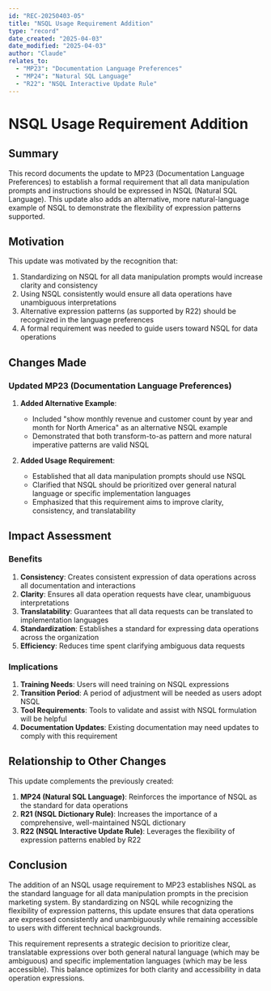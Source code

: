 ```yaml
---
id: "REC-20250403-05"
title: "NSQL Usage Requirement Addition"
type: "record"
date_created: "2025-04-03"
date_modified: "2025-04-03"
author: "Claude"
relates_to:
  - "MP23": "Documentation Language Preferences"
  - "MP24": "Natural SQL Language"
  - "R22": "NSQL Interactive Update Rule"
---
```


# NSQL Usage Requirement Addition

## Summary

This record documents the update to MP23 (Documentation Language Preferences) to establish a formal requirement that all data manipulation prompts and instructions should be expressed in NSQL (Natural SQL Language). This update also adds an alternative, more natural-language example of NSQL to demonstrate the flexibility of expression patterns supported.

## Motivation

This update was motivated by the recognition that:

1. Standardizing on NSQL for all data manipulation prompts would increase clarity and consistency
2. Using NSQL consistently would ensure all data operations have unambiguous interpretations
3. Alternative expression patterns (as supported by R22) should be recognized in the language preferences
4. A formal requirement was needed to guide users toward NSQL for data operations

## Changes Made

### Updated MP23 (Documentation Language Preferences)

1. **Added Alternative Example**:
   - Included "show monthly revenue and customer count by year and month for North America" as an alternative NSQL example
   - Demonstrated that both transform-to-as pattern and more natural imperative patterns are valid NSQL

2. **Added Usage Requirement**:
   - Established that all data manipulation prompts should use NSQL
   - Clarified that NSQL should be prioritized over general natural language or specific implementation languages
   - Emphasized that this requirement aims to improve clarity, consistency, and translatability

## Impact Assessment

### Benefits

1. **Consistency**: Creates consistent expression of data operations across all documentation and interactions
2. **Clarity**: Ensures all data operation requests have clear, unambiguous interpretations
3. **Translatability**: Guarantees that all data requests can be translated to implementation languages
4. **Standardization**: Establishes a standard for expressing data operations across the organization
5. **Efficiency**: Reduces time spent clarifying ambiguous data requests

### Implications

1. **Training Needs**: Users will need training on NSQL expressions
2. **Transition Period**: A period of adjustment will be needed as users adopt NSQL
3. **Tool Requirements**: Tools to validate and assist with NSQL formulation will be helpful
4. **Documentation Updates**: Existing documentation may need updates to comply with this requirement

## Relationship to Other Changes

This update complements the previously created:

1. **MP24 (Natural SQL Language)**: Reinforces the importance of NSQL as the standard for data operations
2. **R21 (NSQL Dictionary Rule)**: Increases the importance of a comprehensive, well-maintained NSQL dictionary
3. **R22 (NSQL Interactive Update Rule)**: Leverages the flexibility of expression patterns enabled by R22

## Conclusion

The addition of an NSQL usage requirement to MP23 establishes NSQL as the standard language for all data manipulation prompts in the precision marketing system. By standardizing on NSQL while recognizing the flexibility of expression patterns, this update ensures that data operations are expressed consistently and unambiguously while remaining accessible to users with different technical backgrounds.

This requirement represents a strategic decision to prioritize clear, translatable expressions over both general natural language (which may be ambiguous) and specific implementation languages (which may be less accessible). This balance optimizes for both clarity and accessibility in data operation expressions.
